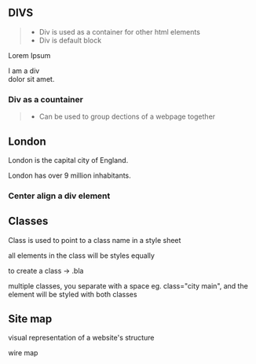 ## DIVS

>- Div is used as a container  for other html elements 
>- Div is default block

<p>Lorem Ipsum <div>I am a div</div> dolor sit amet.</p>

### Div as a countainer

>- Can be used to group dections of a webpage together 

<div>
  <h2>London</h2>
  <p>London is the capital city of England.</p>
  <p>London has over 9 million inhabitants.</p>
</div>

### Center align a div element 


## Classes

Class is used to point to a class name in a style sheet 

all elements in the class will be styles equally 

to create a class -> .bla

multiple classes, you separate with a space eg. class="city main", and the element will be styled with both classes 


## Site map

visual representation of a website's structure

wire map 
